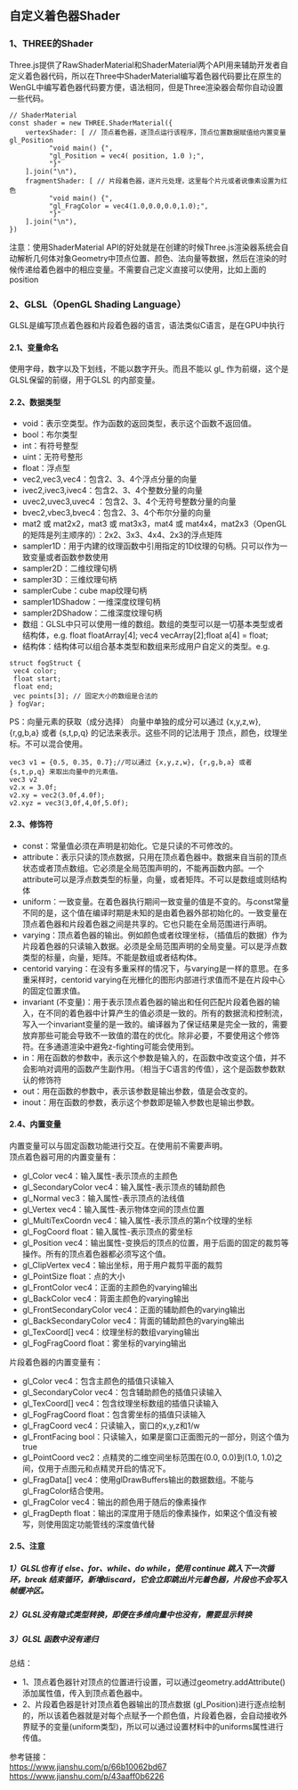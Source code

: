 ## 自定义着色器Shader

### 1、THREE的Shader

Three.js提供了RawShaderMaterial和ShaderMaterial两个API用来辅助开发者自定义着色器代码，所以在Three中ShaderMaterial编写着色器代码要比在原生的WenGL中编写着色器代码要方便，语法相同，但是Three渲染器会帮你自动设置一些代码。


```
// ShaderMaterial
const shader = new THREE.ShaderMaterial({
    vertexShader: [ // 顶点着色器，逐顶点运行该程序，顶点位置数据赋值给内置变量gl_Position
          "void main() {",
          "gl_Position = vec4( position, 1.0 );",
          "}"
    ].join("\n"),
    fragmentShader: [ // 片段着色器，逐片元处理，这里每个片元或者说像素设置为红色
          "void main() {",
          "gl_FragColor = vec4(1.0,0.0,0.0,1.0);",
          "}"
    ].join("\n"),
})
```
注意：使用ShaderMaterial API的好处就是在创建的时候Three.js渲染器系统会自动解析几何体对象Geometry中顶点位置、颜色、法向量等数据，然后在渲染的时候传递给着色器中的相应变量。不需要自己定义直接可以使用，比如上面的position


### 2、GLSL（OpenGL Shading Language）

GLSL是编写顶点着色器和片段着色器的语言，语法类似C语言，是在GPU中执行

#### 2.1、变量命名
使用字母，数字以及下划线，不能以数字开头。而且不能以 gl_ 作为前缀，这个是GLSL保留的前缀，用于GLSL 的内部变量。

#### 2.2、数据类型
- void：表示空类型。作为函数的返回类型，表示这个函数不返回值。  
- bool：布尔类型  
- int：有符号整型  
- uint：无符号整形   
- float：浮点型
- vec2,vec3,vec4：包含2、3、4个浮点分量的向量
- ivec2,ivec3,ivec4：包含2、3、4个整数分量的向量
- uvec2,uvec3,uvec4	：包含2、3、4个无符号整数分量的向量
- bvec2,vbec3,bvec4：包含2、3、4个布尔分量的向量
- mat2 或 mat2x2，mat3 或 mat3x3，mat4 或 mat4x4，mat2x3（OpenGL的矩阵是列主顺序的）：2x2、3x3、4x4、2x3的浮点矩阵
- sampler1D：用于内建的纹理函数中引用指定的1D纹理的句柄。只可以作为一致变量或者函数参数使用
- sampler2D：二维纹理句柄
- sampler3D：三维纹理句柄
- samplerCube：cube map纹理句柄
- sampler1DShadow：一维深度纹理句柄
- sampler2DShadow：二维深度纹理句柄
- 数组：GLSL中只可以使用一维的数组。数组的类型可以是一切基本类型或者结构体，e.g. float floatArray[4];
vec4 vecArray[2];float a[4] = float[](1.0,2.0,3.0,4.0);
- 结构体：结构体可以组合基本类型和数组来形成用户自定义的类型。e.g.
```
struct fogStruct {
 vec4 color;
 float start;
 float end;
 vec points[3]; // 固定大小的数组是合法的
} fogVar;
```

PS：向量元素的获取（成分选择）
向量中单独的成分可以通过 {x,y,z,w}, {r,g,b,a} 或者 {s,t,p,q} 的记法来表示。这些不同的记法用于 顶点，颜色，纹理坐标。不可以混合使用。

```
vec3 v1 = {0.5, 0.35, 0.7};//可以通过 {x,y,z,w}, {r,g,b,a} 或者 {s,t,p,q} 来取出向量中的元素值。
vec3 v2
v2.x = 3.0f;
v2.xy = vec2(3.0f,4.0f);
v2.xyz = vec3(3,0f,4,0f,5.0f);

```

#### 2.3、修饰符
- const：常量值必须在声明是初始化。它是只读的不可修改的。
- attribute：表示只读的顶点数据，只用在顶点着色器中。数据来自当前的顶点状态或者顶点数组。它必须是全局范围声明的，不能再函数内部。一个attribute可以是浮点数类型的标量，向量，或者矩阵。不可以是数组或则结构体
- uniform：一致变量。在着色器执行期间一致变量的值是不变的。与const常量不同的是，这个值在编译时期是未知的是由着色器外部初始化的。一致变量在顶点着色器和片段着色器之间是共享的。它也只能在全局范围进行声明。
- varying：顶点着色器的输出。例如颜色或者纹理坐标，（插值后的数据）作为片段着色器的只读输入数据。必须是全局范围声明的全局变量。可以是浮点数类型的标量，向量，矩阵。不能是数组或者结构体。
- centorid varying：在没有多重采样的情况下，与varying是一样的意思。在多重采样时，centorid varying在光栅化的图形内部进行求值而不是在片段中心的固定位置求值。
- invariant	(不变量)：用于表示顶点着色器的输出和任何匹配片段着色器的输入，在不同的着色器中计算产生的值必须是一致的。所有的数据流和控制流，写入一个invariant变量的是一致的。编译器为了保证结果是完全一致的，需要放弃那些可能会导致不一致值的潜在的优化。除非必要，不要使用这个修饰符。在多通道渲染中避免z-fighting可能会使用到。
- in：用在函数的参数中，表示这个参数是输入的，在函数中改变这个值，并不会影响对调用的函数产生副作用。（相当于C语言的传值），这个是函数参数默认的修饰符
- out：用在函数的参数中，表示该参数是输出参数，值是会改变的。
- inout：用在函数的参数，表示这个参数即是输入参数也是输出参数。


#### 2.4、内置变量
内置变量可以与固定函数功能进行交互。在使用前不需要声明。  
顶点着色器可用的内置变量有：
- gl_Color	vec4：输入属性-表示顶点的主颜色
- gl_SecondaryColor	vec4：输入属性-表示顶点的辅助颜色
- gl_Normal	vec3：输入属性-表示顶点的法线值
- gl_Vertex	vec4：输入属性-表示物体空间的顶点位置
- gl_MultiTexCoordn	vec4：输入属性-表示顶点的第n个纹理的坐标
- gl_FogCoord	float：输入属性-表示顶点的雾坐标
- gl_Position	vec4：输出属性-变换后的顶点的位置，用于后面的固定的裁剪等操作。所有的顶点着色器都必须写这个值。
- gl_ClipVertex	vec4：输出坐标，用于用户裁剪平面的裁剪
- gl_PointSize	float：点的大小
- gl_FrontColor	vec4：正面的主颜色的varying输出
- gl_BackColor	vec4：背面主颜色的varying输出
- gl_FrontSecondaryColor	vec4：正面的辅助颜色的varying输出
- gl_BackSecondaryColor	vec4：背面的辅助颜色的varying输出
- gl_TexCoord[]	vec4：纹理坐标的数组varying输出
- gl_FogFragCoord	float：雾坐标的varying输出

片段着色器的内置变量有：
- gl_Color	vec4：包含主颜色的插值只读输入
- gl_SecondaryColor	vec4：包含辅助颜色的插值只读输入
- gl_TexCoord[]	vec4：包含纹理坐标数组的插值只读输入
- gl_FogFragCoord	float：包含雾坐标的插值只读输入
- gl_FragCoord	vec4：只读输入，窗口的x,y,z和1/w
- gl_FrontFacing	bool：只读输入，如果是窗口正面图元的一部分，则这个值为true
- gl_PointCoord	vec2：点精灵的二维空间坐标范围在(0.0, 0.0)到(1.0, 1.0)之间，仅用于点图元和点精灵开启的情况下。
- gl_FragData[]	vec4：使用glDrawBuffers输出的数据数组。不能与gl_FragColor结合使用。
- gl_FragColor	vec4：输出的颜色用于随后的像素操作
- gl_FragDepth	float：输出的深度用于随后的像素操作，如果这个值没有被写，则使用固定功能管线的深度值代替


#### 2.5、注意
##### 1）GLSL也有 if else、for、while、do while，使用 continue 跳入下一次循环，break 结束循环，新增discard，它会立即跳出片元着色器，片段也不会写入帧缓冲区。

##### 2）GLSL没有隐式类型转换，即便在多维向量中也没有，需要显示转换

##### 3）GLSL 函数中没有递归

总结：
- 1、顶点着色器针对顶点的位置进行设置，可以通过geometry.addAttribute()添加属性值，传入到顶点着色器中。
- 2、片段着色器是针对顶点着色器输出的顶点数据 (gl_Position)进行逐点绘制的，所以该着色器就是对每个点赋予一个颜色值，片段着色器，会自动接收外界赋予的变量(uniform类型)，所以可以通过设置材料中的uniforms属性进行传值。


参考链接：  
https://www.jianshu.com/p/66b10062bd67  
https://www.jianshu.com/p/43aaff0b6226